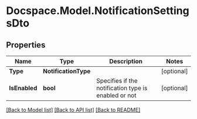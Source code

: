 # Docspace.Model.NotificationSettingsDto

## Properties

Name | Type | Description | Notes
------------ | ------------- | ------------- | -------------
**Type** | **NotificationType** |  | [optional] 
**IsEnabled** | **bool** | Specifies if the notification type is enabled or not | [optional] 

[[Back to Model list]](../README.md#documentation-for-models) [[Back to API list]](../README.md#documentation-for-api-endpoints) [[Back to README]](../README.md)

